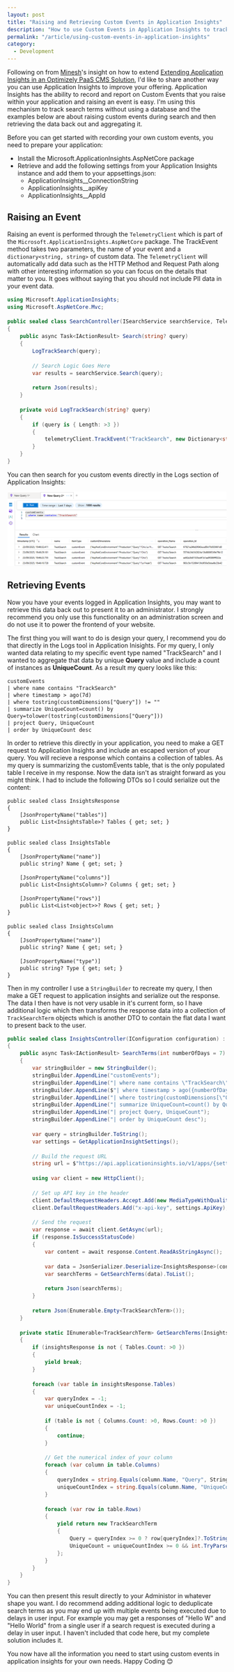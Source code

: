```yaml
---
layout: post
title: "Raising and Retrieving Custom Events in Application Insights"
description: "How to use Custom Events in Application Insights to track search term usage and report it to the UI."
permalink: "/article/using-custom-events-in-application-insights"
category:
  - Development
---
```


Following on from [Minesh](https://www.linkedin.com/in/minesh-shah-dev/)'s insight on how to extend [Extending Application Insights in an Optimizely PaaS CMS Solution](https://world.optimizely.com/blogs/Minesh-Shah/Dates/2025/9/extending-application-insights-in-an-optimizely-paas-cms-solution/), I'd like to share another way you can use Application Insights to improve your offering.  Application Insights has the ability to record and report on Custom Events that you raise within your application and raising an event is easy.  I'm using this mechanism to track search terms without using a database and the examples below are about raising custom events during search and then retrieving the data back out and aggregating it.

Before you can get started with recording your own custom events, you need to prepare your application:

- Install the Microsoft.ApplicationInsights.AspNetCore package
- Retrieve and add the following settings from your Application Insights instance and add them to your appsettings.json:
  - ApplicationInsights__ConnectionString
  - ApplicationInsights__apiKey
  - ApplicationInsights__AppId

## Raising an Event

Raising an event is performed through the `TelemetryClient` which is part of the `Microsoft.ApplicationInsights.AspNetCore` package.  The TrackEvent method takes two parameters, the name of your event and a `dictionary<string, string>` of custom data.  The `TelemetryClient` will automatically add data such as the HTTP Method and Request Path along with other interesting information so you can focus on the details that matter to you.  It goes without saying that you should not include PII data in your event data.

```csharp
using Microsoft.ApplicationInsights;
using Microsoft.AspNetCore.Mvc;

public sealed class SearchController(ISearchService searchService, TelemetryClient telemetryClient) : Controller
{
    public async Task<IActionResult> Search(string? query)
    {
        LogTrackSearch(query);

        // Search Logic Goes Here
        var results = searchService.Search(query);

        return Json(results);
    }

    private void LogTrackSearch(string? query)
    {
        if (query is { Length: >3 })
        {
            telemetryClient.TrackEvent("TrackSearch", new Dictionary<string, string> { { "Query", query } });
        }
    }
}
```

You can then search for you custom events directly in the Logs section of Application Insights:

![A screenshot of the Application Insights Log interface](/assets/application-insights-log.png)

## Retrieving Events

Now you have your events logged in Application Insights, you may want to retrieve this data back out to present it to an administrator.  I strongly recommend you only use this functionality on an administration screen and do not use it to power the frontend of your website.

The first thing you will want to do is design your query, I recommend you do that directly in the Logs tool in Application Inisights.  For my query, I only wanted data relating to my specific event type named "TrackSearch" and I wanted to aggregate that data by unique **Query** value and include a count of instances as **UniqueCount**.  As a result my query looks like this:

```
customEvents
| where name contains "TrackSearch"
| where timestamp > ago(7d)
| where tostring(customDimensions["Query"]) != ""
| summarize UniqueCount=count() by Query=tolower(tostring(customDimensions["Query"]))
| project Query, UniqueCount
| order by UniqueCount desc
```

In order to retrieve this directly in your application, you need to make a GET request to Application Insights and include an escaped version of your query.  You will recieve a response which contains a collection of tables.  As my query is summarizing the customEvents table, that is the only populated table I receive in my response.  Now the data isn't as straight forward as you might think.  I had to include the following DTOs so I could serialize out the content:

```
public sealed class InsightsResponse
{
    [JsonPropertyName("tables")]
    public List<InsightsTable>? Tables { get; set; }
}

public sealed class InsightsTable
{
    [JsonPropertyName("name")]
    public string? Name { get; set; }

    [JsonPropertyName("columns")]
    public List<InsightsColumn>? Columns { get; set; }

    [JsonPropertyName("rows")]
    public List<List<object>>? Rows { get; set; }
}

public sealed class InsightsColumn
{
    [JsonPropertyName("name")]
    public string? Name { get; set; }

    [JsonPropertyName("type")]
    public string? Type { get; set; }
}
```

Then in my controller I use a `StringBuilder` to recreate my query, I then make a GET request to application insights and serialize out the response.  The data I then have is not very usable in it's current form, so I have additional logic which then transforms the response data into a collection of `TrackSearchTerm` objects which is another DTO to contain the flat data I want to present back to the user.

```csharp
public sealed class InsightsController(IConfiguration configuration) : Controller
{
    public async Task<IActionResult> SearchTerms(int numberOfDays = 7)
    {
        var stringBuilder = new StringBuilder();
        stringBuilder.AppendLine("customEvents");
        stringBuilder.AppendLine("| where name contains \"TrackSearch\"");
        stringBuilder.AppendLine($"| where timestamp > ago({numberOfDays}d)");
        stringBuilder.AppendLine("| where tostring(customDimensions[\"Query\"]) != \"\"");
        stringBuilder.AppendLine("| summarize UniqueCount=count() by Query=tolower(tostring(customDimensions[\"Query\"]))");
        stringBuilder.AppendLine("| project Query, UniqueCount");
        stringBuilder.AppendLine("| order by UniqueCount desc");
        
        var query = stringBuilder.ToString();
        var settings = GetApplicationInsightSettings();
        
        // Build the request URL
        string url = $"https://api.applicationinsights.io/v1/apps/{settings.AppId}/query?query={Uri.EscapeDataString(query)}";

        using var client = new HttpClient();

        // Set up API key in the header
        client.DefaultRequestHeaders.Accept.Add(new MediaTypeWithQualityHeaderValue("application/json"));
        client.DefaultRequestHeaders.Add("x-api-key", settings.ApiKey);

        // Send the request
        var response = await client.GetAsync(url);
        if (response.IsSuccessStatusCode)
        {
            var content = await response.Content.ReadAsStringAsync();

            var data = JsonSerializer.Deserialize<InsightsResponse>(content);
            var searchTerms = GetSearchTerms(data).ToList();

            return Json(searchTerms);
        }

        return Json(Enumerable.Empty<TrackSearchTerm>());
    }

    private static IEnumerable<TrackSearchTerm> GetSearchTerms(InsightsResponse? insightsResponse)
    {
        if (insightsResponse is not { Tables.Count: >0 })
        {
            yield break;
        }
        
        foreach (var table in insightsResponse.Tables)
        {
            var queryIndex = -1;
            var uniqueCountIndex = -1;

            if (table is not { Columns.Count: >0, Rows.Count: >0 })
            {
                continue;
            }

            // Get the numerical index of your column
            foreach (var column in table.Columns)
            {
                queryIndex = string.Equals(column.Name, "Query", StringComparison.OrdinalIgnoreCase) ? table.Columns.IndexOf(column) : queryIndex;
                uniqueCountIndex = string.Equals(column.Name, "UniqueCount", StringComparison.OrdinalIgnoreCase) ? table.Columns.IndexOf(column) : uniqueCountIndex;
            }

            foreach (var row in table.Rows)
            {
                yield return new TrackSearchTerm
                {
                    Query = queryIndex >= 0 ? row[queryIndex]?.ToString() : string.Empty,
                    UniqueCount = uniqueCountIndex >= 0 && int.TryParse(row[uniqueCountIndex]?.ToString(), out var uniqueCount) ? uniqueCount : 1
                };
            }
        }
    }
}
```

You can then present this result directly to your Administor in whatever shape you want.  I do recommend adding additional logic to deduplicate search terms as you may end up with multiple events being executed due to delays in user input.  For example you may get a responses of "Hello W" and "Hello World" from a single user if a search request is executed during a delay in user input.  I haven't included that code here, but my complete solution includes it.

You now have all the information you need to start using custom events in application insights for your own needs.  Happy Coding 😊